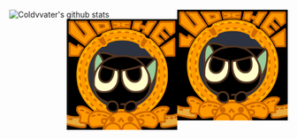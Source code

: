 
<a href="#"><img align="right" src="https://raw.githubusercontent.com/Coldvvater/Coldvvater/master/img-folder/banner.gif" width="200 " height="200" /></a>
![Coldvvater's github stats](https://bad-apple-github-readme.vercel.app/api?show_bg=1&username=Coldvvater)
<a href="#"><img align="right" src="https://raw.githubusercontent.com/Coldvvater/Coldvvater/master/img-folder/banner.gif" width="200 " height="200" /></a>
